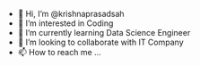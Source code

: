 - 👋 Hi, I’m @krishnaprasadsah
- 👀 I’m interested in Coding
- 🌱 I’m currently learning Data Science Engineer
- 💞️ I’m looking to collaborate with IT Company
- 📫 How to reach me ...

<!---
krishnaprasadsah/krishnaprasadsah is a ✨ special ✨ repository because its `README.md` (this file) appears on your GitHub profile.
You can click the Preview link to take a look at your changes.
--->
